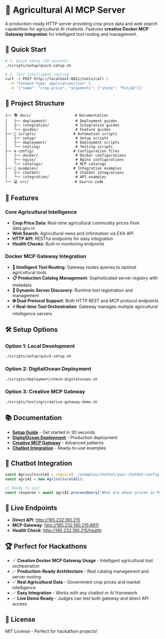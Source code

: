 # 🌾 Agricultural AI MCP Server

A production-ready HTTP server providing crop price data and web search capabilities for agricultural AI chatbots. Features **creative Docker MCP Gateway integration** for intelligent tool routing and management.

## 🚀 Quick Start

```bash
# 1. Quick setup (30 seconds)
./scripts/setup/quick-setup.sh

# 2. Test intelligent routing
curl -X POST http://localhost:8811/tools/call \
  -H "Content-Type: application/json" \
  -d '{"name": "crop-price", "arguments": {"state": "Punjab"}}'
```

## 📁 Project Structure

```
├── 📚 docs/                    # Documentation
│   ├── deployment/             # Deployment guides
│   ├── integration/            # Integration guides  
│   └── guides/                 # Feature guides
├── 🔧 scripts/                 # Automation scripts
│   ├── setup/                  # Setup scripts
│   ├── deployment/             # Deployment scripts
│   └── testing/                # Testing scripts
├── ⚙️ config/                  # Configuration files
│   ├── docker/                 # Docker configurations
│   ├── nginx/                  # Nginx configurations
│   └── catalogs/               # MCP catalogs
├── 🤖 examples/                # Integration examples
│   ├── chatbot/                # Chatbot integrations
│   └── integration/            # API examples
└── 💻 src/                     # Source code
```

## 🎯 Features

### Core Agricultural Intelligence
- **Crop Price Data**: Real-time agricultural commodity prices from data.gov.in
- **Web Search**: Agricultural news and information via EXA API
- **HTTP API**: RESTful endpoints for easy integration
- **Health Checks**: Built-in monitoring endpoints

### Docker MCP Gateway Integration
- **🎯 Intelligent Tool Routing**: Gateway routes queries to optimal agricultural tools
- **📋 Production Catalog Management**: Sophisticated server registry with metadata
- **🔄 Dynamic Server Discovery**: Runtime tool registration and management
- **🌐 Dual Protocol Support**: Both HTTP REST and MCP protocol endpoints
- **⚡ Real-time Tool Orchestration**: Gateway manages multiple agricultural intelligence servers

## 🛠️ Setup Options

### Option 1: Local Development
```bash
./scripts/setup/quick-setup.sh
```

### Option 2: DigitalOcean Deployment
```bash
./scripts/deployment/check-digitalocean.sh
```

### Option 3: Creative MCP Gateway
```bash
./scripts/testing/creative-gateway-demo.sh
```

## 📚 Documentation

- **[Setup Guide](docs/guides/quick-start.md)** - Get started in 30 seconds
- **[DigitalOcean Deployment](docs/deployment/DIGITALOCEAN_DEPLOYMENT.md)** - Production deployment
- **[Creative MCP Gateway](docs/guides/MCP_GATEWAY_CREATIVE.md)** - Advanced patterns
- **[Chatbot Integration](examples/chatbot/)** - Ready-to-use examples

## 🤖 Chatbot Integration

```javascript
const AgriculturalAI = require('./examples/chatbot/your-chatbot-config.js');
const agriAI = new AgriculturalAI();

// Ready to use!
const response = await agriAI.processQuery("What are wheat prices in Punjab?");
```

## 🎯 Live Endpoints

- **Direct API**: http://165.232.190.215
- **MCP Gateway**: http://165.232.190.215:8811
- **Health Check**: http://165.232.190.215/health

## 🏆 Perfect for Hackathons

- ✅ **Creative Docker MCP Gateway Usage** - Intelligent agricultural tool orchestration
- ✅ **Production-Ready Architecture** - Real catalog management and server routing
- ✅ **Real Agricultural Data** - Government crop prices and market intelligence
- ✅ **Easy Integration** - Works with any chatbot or AI framework
- ✅ **Live Demo Ready** - Judges can test both gateway and direct API access

## 📝 License

MIT License - Perfect for hackathon projects!
